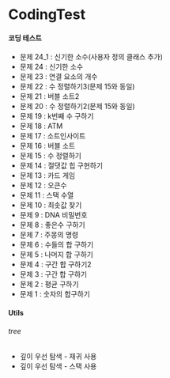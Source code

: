 # CodingTest
#### 코딩 테스트

* 문제 24_1 : 신기한 소수(사용자 정의 클래스 추가)
* 문제 24 : 신기한 소수
* 문제 23 : 연결 요소의 개수
* 문제 22 : 수 정렬하기3(문제 15와 동일)
* 문제 21 : 버블 소트2
* 문제 20 : 수 정렬하기2(문제 15와 동일)
* 문제 19 : k번째 수 구하기
* 문제 18 : ATM
* 문제 17 : 소트인사이트
* 문제 16 : 버블 소트
* 문제 15 : 수 정렬하기
* 문제 14 : 절댓값 힙 구현하기
* 문제 13 : 카드 게임
* 문제 12 : 오큰수
* 문제 11 : 스택 수열
* 문제 10 : 최솟값 찾기
* 문제 9 : DNA 비밀번호
* 문제 8 : 좋은수 구하기
* 문제 7 : 주몽의 명령
* 문제 6 : 수들의 합 구하기
* 문제 5 : 나머지 합 구하기
* 문제 4 : 구간 합 구하기2
* 문제 3 : 구간 합 구하기
* 문제 2 : 평균 구하기
* 문제 1 : 숫자의 합구하기

#### Utils
###### tree
* 깊이 우선 탐색 - 재귀 사용 
* 깊이 우선 탐색 - 스택 사용 
